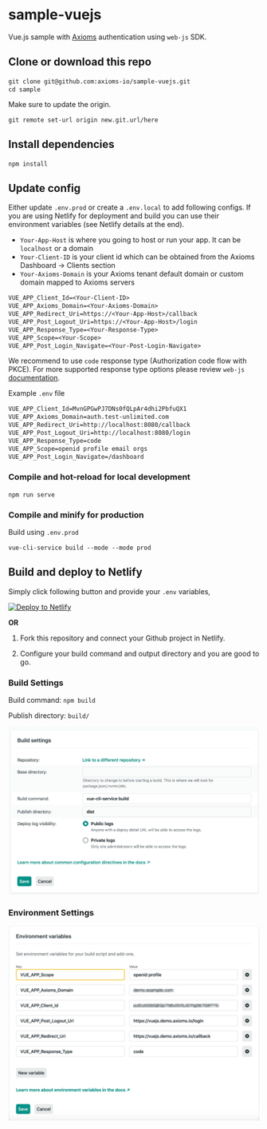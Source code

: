 # sample-vuejs
Vue.js sample with [Axioms](https://axioms.io) authentication using `web-js` SDK.


## Clone or download this repo
```
git clone git@github.com:axioms-io/sample-vuejs.git
cd sample
```

Make sure to update the origin.

```
git remote set-url origin new.git.url/here
```

## Install dependencies
```
npm install
```

## Update config
Either update `.env.prod` or create a `.env.local` to add following configs. If you are using Netlify for deployment and build you can use their environment variables (see Netlify details at the end).

- `Your-App-Host` is where you going to host or run your app. It can be `localhost` or a domain
- `Your-Client-ID` is your client id which can be obtained from the Axioms Dashboard -> Clients section
- `Your-Axioms-Domain` is your Axioms tenant default domain or custom domain mapped to Axioms servers

```
VUE_APP_Client_Id=<Your-Client-ID>
VUE_APP_Axioms_Domain=<Your-Axioms-Domain>
VUE_APP_Redirect_Uri=https://<Your-App-Host>/callback
VUE_APP_Post_Logout_Uri=https://<Your-App-Host>/login
VUE_APP_Response_Type=<Your-Response-Type>
VUE_APP_Scope=<Your-Scope>
VUE_APP_Post_Login_Navigate=<Your-Post-Login-Navigate>
```

We recommend to use `code` response type (Authorization code flow with PKCE). For more supported response type options please review  `web-js` [documentation](https://developer.axioms.io/docs/sdks-samples/use-with-spas/web-js).

Example `.env` file

```
VUE_APP_Client_Id=MvnGPGwPJ7DNs0fQLpAr4dhi2PbfuQX1
VUE_APP_Axioms_Domain=auth.test-unlimited.com
VUE_APP_Redirect_Uri=http://localhost:8080/callback
VUE_APP_Post_Logout_Uri=http://localhost:8080/login
VUE_APP_Response_Type=code
VUE_APP_Scope=openid profile email orgs
VUE_APP_Post_Login_Navigate=/dashboard
```

### Compile and hot-reload for local development
```
npm run serve
```

### Compile and minify for production

Build using `.env.prod`

```
vue-cli-service build --mode --mode prod
```


## Build and deploy to Netlify

Simply click following button and provide your `.env` variables,

<a href="https://app.netlify.com/start/deploy?repository=https://github.com/axioms-io/sample-vuejs"><img src="https://www.netlify.com/img/deploy/button.svg" alt="Deploy to Netlify" width="200px"></a>

**OR**
1. Fork this repository and connect your Github project in Netlify.

2. Configure your build command and output directory and you are good to go.


### Build Settings
Build command: `npm build`

Publish directory: `build/`

![Build settings](build_settings.jpg)

### Environment Settings
![Build Environment settings](build_env_settings.jpg)


